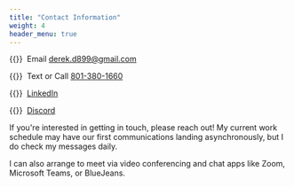 ```yaml
---
title: "Contact Information"
weight: 4
header_menu: true
---
```


{{<icon class="fa fa-envelope">}}&nbsp; Email [derek.d899@gmail.com](mailto:your-email@your-domain.com)

{{<icon class="fa fa-phone">}}&nbsp; Text or Call [801-380-1660](tel:+491111555555)

{{<icon class="fa fa-linkedin">}}&nbsp; [LinkedIn](<https://www.linkedin.com/in/derek-edwards-26b59040/>)

{{<icon class="fa fa-discord">}}&nbsp; [Discord](<https://discordapp.com/users/terminallysilly#3045/>)

If you're interested in getting in touch, please reach out! My current work schedule may have our first communications landing asynchronously, but I do check my messages daily.

I can also arrange to meet via video conferencing and chat apps like Zoom, Microsoft Teams, or BlueJeans.
